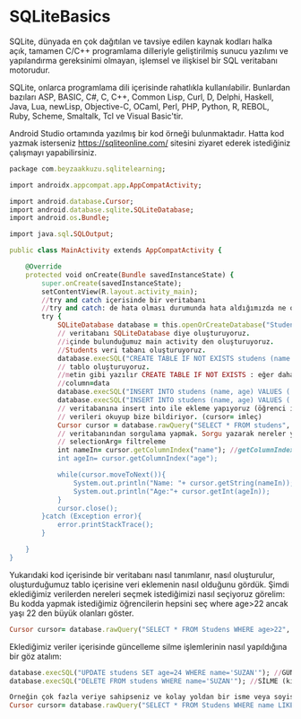 # SQLiteBasics

SQLite, dünyada en çok dağıtılan ve tavsiye edilen kaynak kodları halka açık, tamamen C/C++ programlama dilleriyle geliştirilmiş sunucu yazılımı ve yapılandırma gereksinimi olmayan, işlemsel ve ilişkisel bir SQL veritabanı motorudur.

SQLite, onlarca programlama dili içerisinde rahatlıkla kullanılabilir. Bunlardan bazıları ASP, BASIC, C#, C, C++, Common Lisp, Curl, D, Delphi, Haskell, Java, Lua, newLisp, Objective-C, OCaml, Perl, PHP, Python, R, REBOL, Ruby, Scheme, Smaltalk, Tcl ve Visual Basic'tir.

Android Studio ortamında yazılmış bir kod örneği bulunmaktadır.
Hatta kod yazmak isterseniz https://sqliteonline.com/ sitesini ziyaret ederek istediğiniz çalışmayı yapabilirsiniz.
```ruby
package com.beyzaakkuzu.sqlitelearning;

import androidx.appcompat.app.AppCompatActivity;

import android.database.Cursor;
import android.database.sqlite.SQLiteDatabase;
import android.os.Bundle;

import java.sql.SQLOutput;

public class MainActivity extends AppCompatActivity {

    @Override
    protected void onCreate(Bundle savedInstanceState) {
        super.onCreate(savedInstanceState);
        setContentView(R.layout.activity_main);
        //try and catch içerisinde bir veritabanı
        //try and catch: de hata olması durumunda hata aldığımızda ne olduğunu göreceğiz.
        try {
            SQLiteDatabase database = this.openOrCreateDatabase("Studens", MODE_PRIVATE,null);//veritabanı oluşturduk.(excel gibi düşünülebilir)
            // veritabanı SQLiteDatabase diye oluşturuyoruz.
            //içinde bulunduğumuz main activity den oluşturuyoruz.
            //Students veri tabanı oluşturuyoruz.
            database.execSQL("CREATE TABLE IF NOT EXISTS studens (name VARCHAR ,age INT)");
            // tablo oluşturuyoruz.
            //metin gibi yazılır CREATE TABLE IF NOT EXISTS : eğer daha önceden oluşturulmadıysa tablo oluştur.(name ve age =row)
            //column=data
            database.execSQL("INSERT INTO studens (name, age) VALUES ('BEYZA',20)");
            database.execSQL("INSERT INTO studens (name, age) VALUES ('CAN',23)");
            // veritabanına insert into ile ekleme yapıyoruz (öğrenci içeriisndeki name ve age değerlerine veri ekliyoruz.
            // verileri okuyup bize bildiriyor. (cursor= imleç)
            Cursor cursor = database.rawQuery("SELECT * FROM studens", null);
            // veritabanından sorgulama yapmak. Sorgu yazarak nereler yapılabilir göreceğiz."SELECT * FROM studens": studens içerisindeki her şeyi seç.
            // selectionArg= filtreleme
            int nameIn= cursor.getColumnIndex("name"); //getColumnIndex: integer olarak name'in kaçıncı sütunda aolduğunu verir.
            int ageIn= cursor.getColumnIndex("age");

            while(cursor.moveToNext()){
                System.out.println("Name: "+ cursor.getString(nameIn));
                System.out.println("Age:"+ cursor.getInt(ageIn));
            }
            cursor.close();
        }catch (Exception error){
            error.printStackTrace();
        }

    }
}
```
Yukarıdaki kod içerisinde bir veritabanı nasıl tanımlanır, nasıl oluşturulur, oluşturduğumuz tablo içerisine veri eklemenin nasıl olduğunu gördük.
Şimdi eklediğimiz verilerden nereleri seçmek istediğimizi nasıl seçiyoruz görelim:
Bu kodda yapmak istediğimiz öğrencilerin hepsini seç  where age>22 ancak yaşı 22 den büyük olanları göster. 
```ruby
Cursor cursor= database.rawQuery("SELECT * FROM Studens WHERE age>22", null);
```

Eklediğimiz veriler içerisinde güncelleme silme işlemlerinin nasıl yapıldığına bir göz atalım:
```ruby
database.execSQL("UPDATE studens SET age=24 WHERE name='SUZAN'"); //GÜNCELLEME (kısaca kodu açıklarsak : ismi SUZAN olan öğrencinin yaşını 24 olarak değiştir.)
database.execSQL("DELETE FROM studens WHERE name='SUZAN'"); //SİLME (kısaca: ismi SUZAN olan öğrenciyi bul ve onu veritabanından sil)
```
```ruby
Örneğin çok fazla veriye sahipseniz ve kolay yoldan bir isme veya soyisime ulaşmak için (hatırlamıyor da olabilirsiniz) LIKE '%s'(sonu s ile biten) veya LIKE 'K%' (K ile başlayan) gibi ifadeler ile bulabilirsiniz.
Cursor cursor= database.rawQuery("SELECT * FROM Studens WHERE name LIKE '%n'", null);
```
